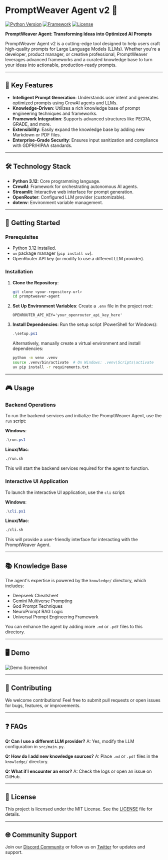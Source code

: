 # PromptWeaver Agent v2 🚀

[![Python Version](https://img.shields.io/badge/python-3.12-blue.svg)](https://www.python.org/)
[![Framework](https://img.shields.io/badge/framework-CrewAI-orange.svg)](https://www.crewai.com/)
[![License](https://img.shields.io/badge/license-MIT-green.svg)](LICENSE)

**PromptWeaver Agent: Transforming Ideas into Optimized AI Prompts**

PromptWeaver Agent v2 is a cutting-edge tool designed to help users craft high-quality prompts for Large Language Models (LLMs). Whether you're a developer, product manager, or creative professional, PromptWeaver leverages advanced frameworks and a curated knowledge base to turn your ideas into actionable, production-ready prompts.

---

## 🌟 Key Features

- **Intelligent Prompt Generation**: Understands user intent and generates optimized prompts using CrewAI agents and LLMs.
- **Knowledge-Driven**: Utilizes a rich knowledge base of prompt engineering techniques and frameworks.
- **Framework Integration**: Supports advanced structures like PECRA, GRADE, and more.
- **Extensibility**: Easily expand the knowledge base by adding new Markdown or PDF files.
- **Enterprise-Grade Security**: Ensures input sanitization and compliance with GDPR/HIPAA standards.

---

## 🛠️ Technology Stack

- **Python 3.12**: Core programming language.
- **CrewAI**: Framework for orchestrating autonomous AI agents.
- **Streamlit**: Interactive web interface for prompt generation.
- **OpenRouter**: Configured LLM provider (customizable).
- **dotenv**: Environment variable management.

---

## 🚀 Getting Started

### Prerequisites

- Python 3.12 installed.
- `uv` package manager (`pip install uv`).
- OpenRouter API key (or modify to use a different LLM provider).

### Installation

1. **Clone the Repository**:
   ```bash
   git clone <your-repository-url>
   cd promptweaver-agent
   ```

2. **Set Up Environment Variables**:
   Create a `.env` file in the project root:
   ```env
   OPENROUTER_API_KEY='your_openrouter_api_key_here'
   ```

3. **Install Dependencies**:
   Run the setup script (PowerShell for Windows):
   ```powershell
   .\setup.ps1
   ```

   Alternatively, manually create a virtual environment and install dependencies:
   ```bash
   python -m venv .venv
   source .venv/bin/activate  # On Windows: .venv\Scripts\activate
   uv pip install -r requirements.txt
   ```

---

## 🎮 Usage

### Backend Operations

To run the backend services and initialize the PromptWeaver Agent, use the `run` script:

**Windows**:
```powershell
.\run.ps1
```

**Linux/Mac**:
```bash
./run.sh
```

This will start the backend services required for the agent to function.

### Interactive UI Application

To launch the interactive UI application, use the `cli` script:

**Windows**:
```powershell
.\cli.ps1
```

**Linux/Mac**:
```bash
./cli.sh
```

This will provide a user-friendly interface for interacting with the PromptWeaver Agent.

---

## 📚 Knowledge Base

The agent's expertise is powered by the `knowledge/` directory, which includes:

- Deepseek Cheatsheet
- Gemini Multiverse Prompting
- God Prompt Techniques
- NeuroPrompt RAG Logic
- Universal Prompt Engineering Framework

You can enhance the agent by adding more `.md` or `.pdf` files to this directory.

---

## 🖥️ Demo

![Demo Screenshot](https://via.placeholder.com/800x400?text=Demo+Screenshot)

---

## 🤝 Contributing

We welcome contributions! Feel free to submit pull requests or open issues for bugs, features, or improvements.

---

## ❓ FAQs

**Q: Can I use a different LLM provider?**
A: Yes, modify the LLM configuration in `src/main.py`.

**Q: How do I add new knowledge sources?**
A: Place `.md` or `.pdf` files in the `knowledge/` directory.

**Q: What if I encounter an error?**
A: Check the logs or open an issue on GitHub.

---

## 📜 License

This project is licensed under the MIT License. See the [LICENSE](LICENSE) file for details.

---

## 🌐 Community Support

Join our [Discord Community](https://discord.gg/example) or follow us on [Twitter](https://twitter.com/example) for updates and support.
